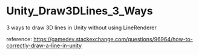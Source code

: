 # Unity_Draw3DLines_3_Ways
3 ways to draw 3D lines in Unity without using LineRenderer

reference:
https://gamedev.stackexchange.com/questions/96964/how-to-correctly-draw-a-line-in-unity
